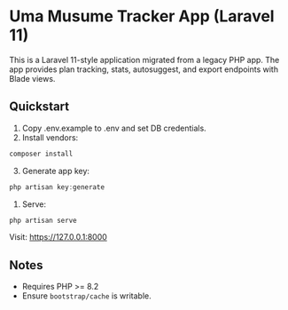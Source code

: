 # Uma Musume Tracker App (Laravel 11)

This is a Laravel 11-style application migrated from a legacy PHP app. The app provides plan tracking, stats, autosuggest, and export endpoints with Blade views.

## Quickstart

1. Copy .env.example to .env and set DB credentials.
2. Install vendors:

```powershell
composer install
```

3. Generate app key:

```powershell
php artisan key:generate
```

1. Serve:

```powershell
php artisan serve
```

Visit: <https://127.0.0.1:8000>

## Notes

- Requires PHP >= 8.2
- Ensure `bootstrap/cache` is writable.
